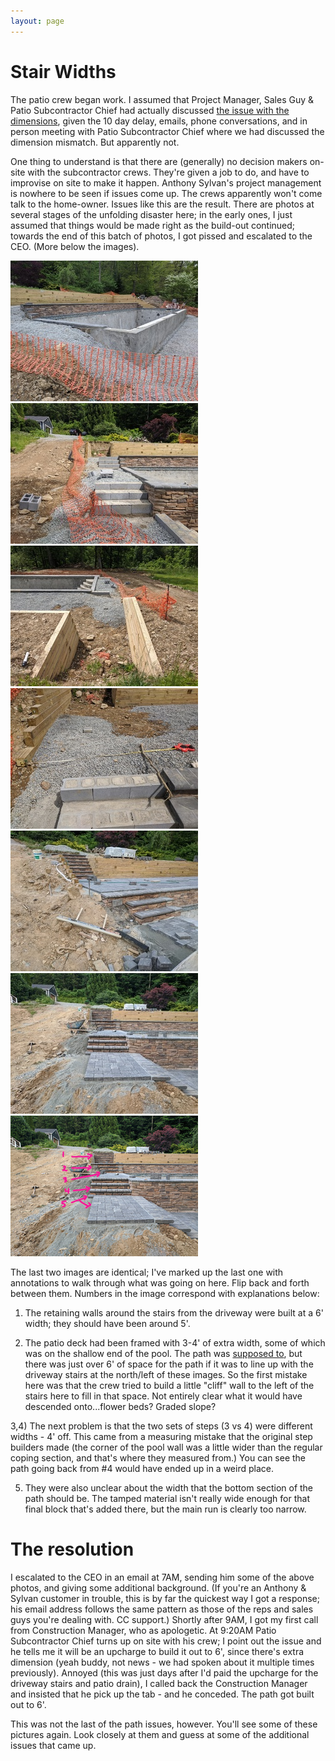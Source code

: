 ```yaml
---
layout: page
---
```


# Stair Widths

The patio crew began work. I assumed that Project Manager, Sales Guy & Patio Subcontractor Chief had actually discussed [the issue with the dimensions](./08-dimensions.html), given the 10 day delay, emails, phone conversations, and in person meeting with Patio Subcontractor Chief where we had discussed the dimension mismatch. But apparently not.

One thing to understand is that there are (generally) no decision makers on-site with the subcontractor crews. They're given a job to do, and have to improvise on site to make it happen. Anthony Sylvan's project management is nowhere to be seen if issues come up. The crews apparently won't come talk to the home-owner. Issues like this are the result. There are photos at several stages of the unfolding disaster here; in the early ones, I just assumed that things would be made right as the build-out continued; towards the end of this batch of photos, I got pissed and escalated to the CEO. (More below the images).

<a data-fancybox="stairs" href="images/09-stairs1.jpg"><img src="images/small/09-stairs1.jpg"></a>
<a data-fancybox="stairs" href="images/09-stairs2.jpg"><img src="images/small/09-stairs2.jpg"></a>
<a data-fancybox="stairs" href="images/09-stairs3.jpg"><img src="images/small/09-stairs3.jpg"></a>
<a data-fancybox="stairs" href="images/09-stairs4.jpg"><img src="images/small/09-stairs4.jpg"></a>
<a data-fancybox="stairs" href="images/09-stairwidths4b.jpg"><img src="images/small/09-stairwidths4b.jpg"></a>
<a data-fancybox="stairs" href="images/09-stairs5.jpg"><img src="images/small/09-stairs5.jpg"></a>
<a data-fancybox="stairs" href="images/09-stairs6.jpg"><img src="images/small/09-stairs6.jpg"></a>

The last two images are identical; I've marked up the last one with annotations to walk through what was going on here. Flip back and forth between them. Numbers in the image correspond with explanations below: 

1) The retaining walls around the stairs from the driveway were built at a 6' width; they should have been around 5'.

2) The patio deck had been framed with 3-4' of extra width, some of which was on the shallow end of the pool. The path was [supposed to](00-site-plans.html), but there was just over 6' of space for the path if it was to line up with the driveway stairs at the north/left of these images. So the first mistake here was that the crew tried to build a little "cliff" wall to the left of the stairs here to fill in that space. Not entirely clear what it would have descended onto...flower beds? Graded slope?

3,4) The next problem is that the two sets of steps (3 vs 4) were different widths - 4' off. This came from a measuring mistake that the original step builders made (the corner of the pool wall was a little wider than the regular coping section, and that's where they measured from.) You can see the path going back from #4 would have ended up in a weird place.

5) They were also unclear about the width that the bottom section of the path should be. The tamped material isn't really wide enough for that final block that's added there, but the main run is clearly too narrow.

# The resolution

I escalated to the CEO in an email at 7AM, sending him some of the above photos, and giving some additional background. (If you're an Anthony & Sylvan customer in trouble, this is by far the quickest way I got a response; his email address follows the same pattern as those of the reps and sales guys you're dealing with. CC support.) Shortly after 9AM, I got my first call from Construction Manager, who as apologetic. At 9:20AM Patio Subcontractor Chief turns up on site with his crew; I point out the issue and he tells me it will be an upcharge to build it out to 6', since there's extra dimension (yeah buddy, not news - we had spoken about it multiple times previously). Annoyed (this was just days after I'd paid the upcharge for the driveway stairs and patio drain), I called back the Construction Manager and insisted that he pick up the tab - and he conceded. The path got built out to 6'.

This was not the last of the path issues, however. You'll see some of these pictures again. Look closely at them and guess at some of the additional issues that came up.
